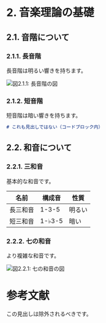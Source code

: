 # 2. 音楽理論の基礎

## 2.1. 音階について

### 2.1.1. 長音階
長音階は明るい響きを持ちます。

![図2.1.1: 長音階の図](major_scale.png)

### 2.1.2. 短音階
短音階は暗い響きを持ちます。

```markdown
# これも見出しではない（コードブロック内）
```

## 2.2. 和音について

### 2.2.1. 三和音
基本的な和音です。

<!-- 表2.2.1: 三和音の種類 -->
| 名前 | 構成音 | 性質 |
|------|--------|------|
| 長三和音 | 1-3-5 | 明るい |
| 短三和音 | 1-♭3-5 | 暗い |

### 2.2.2. 七の和音
より複雑な和音です。

![図2.2.1: 七の和音の図](seventh_chord.png)

# 参考文献

この見出しは除外されるべきです。